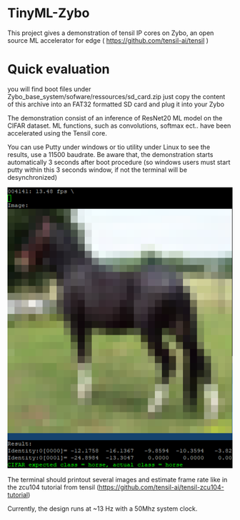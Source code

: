 # TinyML-Zybo
This project gives a demonstration of tensil IP cores on Zybo, an open source ML accelerator for edge ( https://github.com/tensil-ai/tensil )



# Quick evaluation
you will find boot files under Zybo_base_system/sofware/ressources/sd_card.zip just copy the content of this archive into an FAT32 formatted SD card and plug it into your Zybo

The demonstration consist of an inference of ResNet20 ML model on the CIFAR dataset. ML functions, such as convolutions, softmax ect.. have been accelerated using the Tensil core.

You can use Putty under windows or tio utility under Linux to see the results, use a 11500 baudrate. Be aware that, the demonstration starts automatically 3 seconds after boot procedure (so windows users must start putty within this 3 seconds window, if not the terminal will be desynchronized)

<p align="center"><img src="./doc/serial_capture.png"></p>

The terminal should printout several images and estimate frame rate like in the zcu104 tutorial from tensil (https://github.com/tensil-ai/tensil-zcu104-tutorial)

Currently, the design runs at ~13 Hz with a 50Mhz system clock.
